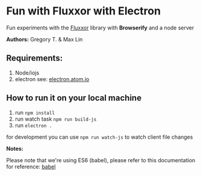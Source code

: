 # Fun with Fluxxor with Electron

Fun experiments with the [Fluxxor](http://fluxxor.com/) library with **Browserify**
and a node server

**Authors:** Gregory T. & Max Lin

## Requirements:

1. Node/iojs
2. electron see: [electron.atom.io](http://electron.atom.io)

## How to run it on your local machine

1. run `npm install`
2. run watch task `npm run build-js`
3. run `electron .`

for development you can use `npm run watch-js` to watch client file changes


**Notes:**

Please note that we're using ES6 (babel), please refer to this documentation for reference: [babel](http://babeljs.io/docs/learn-es6/)
